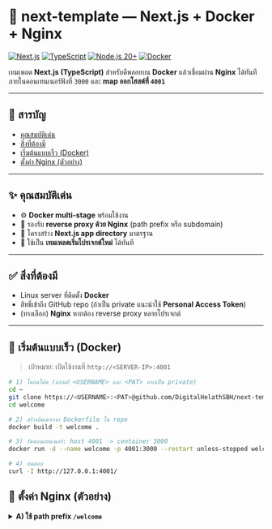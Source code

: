 # 🌟 next-template — Next.js + Docker + Nginx

[![Next.js](https://img.shields.io/badge/Next.js-black?logo=next.js&logoColor=white&style=for-the-badge)](#)
[![TypeScript](https://img.shields.io/badge/TypeScript-3178C6?logo=typescript&logoColor=white&style=for-the-badge)](#)
[![Node.js 20+](https://img.shields.io/badge/Node.js-20+-339933?logo=node.js&logoColor=white&style=for-the-badge)](#)
[![Docker](https://img.shields.io/badge/Docker-2496ED?logo=docker&logoColor=white&style=for-the-badge)](#)

เทมเพลต **Next.js (TypeScript)** สำหรับดีพลอยบน **Docker** แล้วเชื่อมผ่าน **Nginx** ได้ทันที  
ภายในคอนเทนเนอร์ฟังที่ `3000` และ **map ออกโฮสต์ที่ `4001`**

---

## 🔎 สารบัญ
- [คุณสมบัติเด่น](#-คุณสมบัติเด่น)
- [สิ่งที่ต้องมี](#-สิ่งที่ต้องมี)
- [เริ่มต้นแบบเร็ว (Docker)](#-เริ่มต้นแบบเร็ว-docker)
- [ตั้งค่า Nginx (ตัวอย่าง)](#-ตั้งค่า-nginx-ตัวอย่าง)

---

## ✨ คุณสมบัติเด่น
- ⚙️ **Docker multi-stage** พร้อมใช้งาน
- 🧭 รองรับ **reverse proxy ด้วย Nginx** (path prefix หรือ subdomain)
- 🧩 โครงสร้าง **Next.js app directory** มาตรฐาน
- 🚀 ใช้เป็น **เทมเพลตเริ่มโปรเจกต์ใหม่** ได้ทันที

---

## ✅ สิ่งที่ต้องมี
- Linux server ที่ติดตั้ง **Docker**
- สิทธิ์เข้าถึง GitHub repo (ถ้าเป็น private แนะนำใช้ **Personal Access Token**)
- (ทางเลือก) **Nginx** หากต้อง reverse proxy หลายโปรเจกต์

---

## 🚀 เริ่มต้นแบบเร็ว (Docker)
> เป้าหมาย: เปิดใช้งานที่ `http://<SERVER-IP>:4001`

```bash
# 1) โคลนโค้ด (แทนที่ <USERNAME> และ <PAT> หากเป็น private)
cd ~
git clone https://<USERNAME>:<PAT>@github.com/DigitalHelathSBH/next-template.git welcome
cd welcome

# 2) สร้างอิมเมจจาก Dockerfile ใน repo
docker build -t welcome .

# 3) รันคอนเทนเนอร์: host 4001 -> container 3000
docker run -d --name welcome -p 4001:3000 --restart unless-stopped welcome

# 4) ทดสอบ
curl -I http://127.0.0.1:4001/
```
## 🧭 ตั้งค่า Nginx (ตัวอย่าง)

<details>
<summary><b>A) ใช้ path prefix <code>/welcome</code></b></summary>

```nginx
server {
    listen 80;
    server_name <YOUR_IP_OR_DOMAIN>;

    gzip on;
    gzip_types text/plain application/json application/javascript text/css text/xml application/xml+rss;
    client_max_body_size 20m;

    location /welcome/ {
        proxy_pass         http://127.0.0.1:4001/;
        proxy_http_version 1.1;
        proxy_set_header   Host $host;
        proxy_set_header   X-Real-IP $remote_addr;
        proxy_set_header   X-Forwarded-For $proxy_add_x_forwarded_for;
        proxy_set_header   X-Forwarded-Proto $scheme;
        proxy_set_header   Upgrade $http_upgrade;
        proxy_set_header   Connection "upgrade";
    }

    # (ทางเลือก) ส่งผู้ใช้จาก root ไปยัง /welcome/
    location = / { return 302 /welcome/; }
}
```
